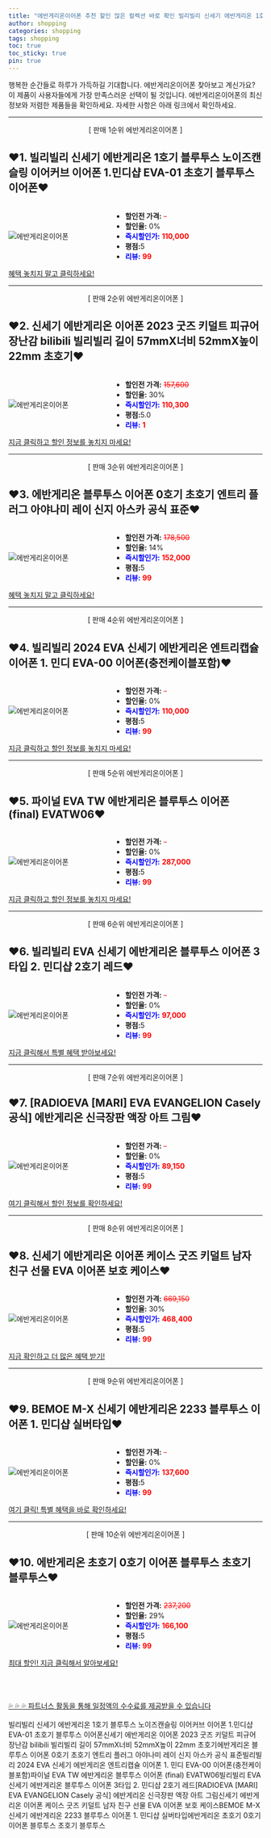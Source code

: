 ```yaml
---
title: "에반게리온이어폰 추천 할인 많은 컬렉션 바로 확인 빌리빌리 신세기 에반게리온 1호기 블루투스"
author: shopping
categories: shopping
tags: shopping
toc: true
toc_sticky: true
pin: true
---
```

행복한 순간들로 하루가 가득하길 기대합니다. 에반게리온이어폰 찾아보고 계신가요? 이 제품이 사용자들에게 가장 만족스러운 선택이 될 것입니다. 에반게리온이어폰의 최신 정보와 저렴한 제품들을 확인하세요. 자세한 사항은 아래 링크에서 확인하세요.

---
<p class="toplist" style="margin: 0 auto; display: block; width: fit-content;">[ 판매 1순위 에반게리온이어폰 ]</p>

<h2><strong>❤️1. 빌리빌리 신세기 에반게리온 1호기 블루투스 노이즈캔슬링 이어커브 이어폰 1.민디샵 EVA-01 초호기 블루투스 이어폰❤️</strong></h2>

<div style="display: flex; align-items: center;">
    <div style="flex: 0.4;">
        <img src="https://thumbnail8.coupangcdn.com/thumbnails/remote/230x230ex/image/vendor_inventory/cdd0/de249e5cddd18792f260fede29013b063c1beaff045909d42bbb4699acdf.jpg" alt="에반게리온이어폰" style="max-width: 100%;">
    </div>
    <div style="flex: 0.6; margin-left: 10px;">
        <ul>
            <li><strong>할인전 가격:</strong> <del style="color: red;">-</del></li>
            <li><strong>할인율:</strong> 0%</li>
            <li><span style='color:blue'><strong>즉시할인가:</strong></span> <span style='color:red'><strong>110,000</strong></span></li>
            <li><strong>평점:</strong>5</li>
            <li><span style='color:blue'><strong>리뷰:</strong></span> <span style='color:red'><strong>99</strong></span></li>
        </ul>
    </div>
</div>
<div class="center">
    <a href="https://William4Davisa.github.io?lptag=AF9450613&subid=githubio&pageKey=8198590436&traceid=V0-153&itemId=23491587205&vendorItemId=90518043183" class="myButton">
        혜택 놓치지 말고 클릭하세요!
    </a>
</div>


---
<p class="toplist" style="margin: 0 auto; display: block; width: fit-content;">[ 판매 2순위 에반게리온이어폰 ]</p>

<h2><strong>❤️2. 신세기 에반게리온 이어폰 2023 굿즈 키덜트 피규어 장난감 bilibili 빌리빌리 길이 57mmX너비 52mmX높이 22mm 초호기❤️</strong></h2>

<div style="display: flex; align-items: center;">
    <div style="flex: 0.4;">
        <img src="https://thumbnail9.coupangcdn.com/thumbnails/remote/230x230ex/image/vendor_inventory/34d5/70b5235458abcb24fb7a3bcb9bf9105db82ebfbfa138fff05513f9b62de1.png" alt="에반게리온이어폰" style="max-width: 100%;">
    </div>
    <div style="flex: 0.6; margin-left: 10px;">
        <ul>
            <li><strong>할인전 가격:</strong> <del style="color: red;">157,600</del></li>
            <li><strong>할인율:</strong> 30%</li>
            <li><span style='color:blue'><strong>즉시할인가:</strong></span> <span style='color:red'><strong>110,300</strong></span></li>
            <li><strong>평점:</strong>5.0</li>
            <li><span style='color:blue'><strong>리뷰:</strong></span> <span style='color:red'><strong>1</strong></span></li>
        </ul>
    </div>
</div>
<div class="center">
    <a href="https://William4Davisa.github.io?lptag=AF9450613&subid=githubio&pageKey=7531632955&traceid=V0-153&itemId=19777343146&vendorItemId=87773212932" class="myButton">
        지금 클릭하고 할인 정보를 놓치지 마세요!
    </a>
</div>


---
<p class="toplist" style="margin: 0 auto; display: block; width: fit-content;">[ 판매 3순위 에반게리온이어폰 ]</p>

<h2><strong>❤️3. 에반게리온 블루투스 이어폰 0호기 초호기 엔트리 플러그 아야나미 레이 신지 아스카 공식 표준❤️</strong></h2>

<div style="display: flex; align-items: center;">
    <div style="flex: 0.4;">
        <img src="https://thumbnail7.coupangcdn.com/thumbnails/remote/230x230ex/image/vendor_inventory/0daa/fb69b775913dcffb1396911fd067917413d5948b499426a476205c3bb0ec.png" alt="에반게리온이어폰" style="max-width: 100%;">
    </div>
    <div style="flex: 0.6; margin-left: 10px;">
        <ul>
            <li><strong>할인전 가격:</strong> <del style="color: red;">178,500</del></li>
            <li><strong>할인율:</strong> 14%</li>
            <li><span style='color:blue'><strong>즉시할인가:</strong></span> <span style='color:red'><strong>152,000</strong></span></li>
            <li><strong>평점:</strong>5</li>
            <li><span style='color:blue'><strong>리뷰:</strong></span> <span style='color:red'><strong>99</strong></span></li>
        </ul>
    </div>
</div>
<div class="center">
    <a href="https://William4Davisa.github.io?lptag=AF9450613&subid=githubio&pageKey=8207023836&traceid=V0-153&itemId=23545191773&vendorItemId=90571396376" class="myButton">
        혜택 놓치지 말고 클릭하세요!
    </a>
</div>


---
<p class="toplist" style="margin: 0 auto; display: block; width: fit-content;">[ 판매 4순위 에반게리온이어폰 ]</p>

<h2><strong>❤️4. 빌리빌리 2024 EVA 신세기 에반게리온 엔트리캡슐 이어폰 1. 민디 EVA-00 이어폰(충전케이블포함)❤️</strong></h2>

<div style="display: flex; align-items: center;">
    <div style="flex: 0.4;">
        <img src="https://thumbnail8.coupangcdn.com/thumbnails/remote/230x230ex/image/vendor_inventory/3d90/4461fcb1b49e60d59eae441cf76d461638e104738f26401374353a7fe492.jpg" alt="에반게리온이어폰" style="max-width: 100%;">
    </div>
    <div style="flex: 0.6; margin-left: 10px;">
        <ul>
            <li><strong>할인전 가격:</strong> <del style="color: red;">-</del></li>
            <li><strong>할인율:</strong> 0%</li>
            <li><span style='color:blue'><strong>즉시할인가:</strong></span> <span style='color:red'><strong>110,000</strong></span></li>
            <li><strong>평점:</strong>5</li>
            <li><span style='color:blue'><strong>리뷰:</strong></span> <span style='color:red'><strong>99</strong></span></li>
        </ul>
    </div>
</div>
<div class="center">
    <a href="https://William4Davisa.github.io?lptag=AF9450613&subid=githubio&pageKey=8198590696&traceid=V0-153&itemId=23491588065&vendorItemId=90518043872" class="myButton">
        지금 클릭하고 할인 정보를 놓치지 마세요!
    </a>
</div>


---
<p class="toplist" style="margin: 0 auto; display: block; width: fit-content;">[ 판매 5순위 에반게리온이어폰 ]</p>

<h2><strong>❤️5. 파이널 EVA TW 에반게리온 블루투스 이어폰 (final) EVATW06❤️</strong></h2>

<div style="display: flex; align-items: center;">
    <div style="flex: 0.4;">
        <img src="https://thumbnail9.coupangcdn.com/thumbnails/remote/230x230ex/image/vendor_inventory/98d0/b5e58e3e22414dfe70bcac88d38b68b9e8303fe1ba1630c6768eafc6743b.jpg" alt="에반게리온이어폰" style="max-width: 100%;">
    </div>
    <div style="flex: 0.6; margin-left: 10px;">
        <ul>
            <li><strong>할인전 가격:</strong> <del style="color: red;">-</del></li>
            <li><strong>할인율:</strong> 0%</li>
            <li><span style='color:blue'><strong>즉시할인가:</strong></span> <span style='color:red'><strong>287,000</strong></span></li>
            <li><strong>평점:</strong>5</li>
            <li><span style='color:blue'><strong>리뷰:</strong></span> <span style='color:red'><strong>99</strong></span></li>
        </ul>
    </div>
</div>
<div class="center">
    <a href="https://William4Davisa.github.io?lptag=AF9450613&subid=githubio&pageKey=4529644470&traceid=V0-153&itemId=5469985762&vendorItemId=72769733327" class="myButton">
        지금 클릭하고 할인 정보를 놓치지 마세요!
    </a>
</div>


---
<p class="toplist" style="margin: 0 auto; display: block; width: fit-content;">[ 판매 6순위 에반게리온이어폰 ]</p>

<h2><strong>❤️6. 빌리빌리 EVA 신세기 에반게리온 블루투스 이어폰 3타입 2. 민디샵 2호기 레드❤️</strong></h2>

<div style="display: flex; align-items: center;">
    <div style="flex: 0.4;">
        <img src="https://thumbnail6.coupangcdn.com/thumbnails/remote/230x230ex/image/vendor_inventory/4dde/66457f234f192ef28503ad27103bb9553123cc3212bdadd3799d97f0d1a5.jpg" alt="에반게리온이어폰" style="max-width: 100%;">
    </div>
    <div style="flex: 0.6; margin-left: 10px;">
        <ul>
            <li><strong>할인전 가격:</strong> <del style="color: red;">-</del></li>
            <li><strong>할인율:</strong> 0%</li>
            <li><span style='color:blue'><strong>즉시할인가:</strong></span> <span style='color:red'><strong>97,000</strong></span></li>
            <li><strong>평점:</strong>5</li>
            <li><span style='color:blue'><strong>리뷰:</strong></span> <span style='color:red'><strong>99</strong></span></li>
        </ul>
    </div>
</div>
<div class="center">
    <a href="https://William4Davisa.github.io?lptag=AF9450613&subid=githubio&pageKey=8198590753&traceid=V0-153&itemId=23491588216&vendorItemId=90518044067" class="myButton">
        지금 클릭해서 특별 혜택 받아보세요!
    </a>
</div>


---
<p class="toplist" style="margin: 0 auto; display: block; width: fit-content;">[ 판매 7순위 에반게리온이어폰 ]</p>

<h2><strong>❤️7. [RADIOEVA [MARI] EVA EVANGELION Casely 공식] 에반게리온 신극장판 액장 아트 그림❤️</strong></h2>

<div style="display: flex; align-items: center;">
    <div style="flex: 0.4;">
        <img src="https://thumbnail10.coupangcdn.com/thumbnails/remote/230x230ex/image/vendor_inventory/0f0e/2cc0ebbccf2c1e9d529a3d57d1474ac66339ff47170a572037fde5c65611.jpg" alt="에반게리온이어폰" style="max-width: 100%;">
    </div>
    <div style="flex: 0.6; margin-left: 10px;">
        <ul>
            <li><strong>할인전 가격:</strong> <del style="color: red;">-</del></li>
            <li><strong>할인율:</strong> 0%</li>
            <li><span style='color:blue'><strong>즉시할인가:</strong></span> <span style='color:red'><strong>89,150</strong></span></li>
            <li><strong>평점:</strong>5</li>
            <li><span style='color:blue'><strong>리뷰:</strong></span> <span style='color:red'><strong>99</strong></span></li>
        </ul>
    </div>
</div>
<div class="center">
    <a href="https://William4Davisa.github.io?lptag=AF9450613&subid=githubio&pageKey=8201630330&traceid=V0-153&itemId=23512420106&vendorItemId=90639688759" class="myButton">
        여기 클릭해서 할인 정보를 확인하세요!
    </a>
</div>


---
<p class="toplist" style="margin: 0 auto; display: block; width: fit-content;">[ 판매 8순위 에반게리온이어폰 ]</p>

<h2><strong>❤️8. 신세기 에반게리온 이어폰 케이스 굿즈 키덜트 남자 친구 선물 EVA 이어폰 보호 케이스❤️</strong></h2>

<div style="display: flex; align-items: center;">
    <div style="flex: 0.4;">
        <img src="https://thumbnail8.coupangcdn.com/thumbnails/remote/230x230ex/image/vendor_inventory/13e4/212a3427379b7132066a6da10507fa4913333db1a06a87b6098a889c55cb.png" alt="에반게리온이어폰" style="max-width: 100%;">
    </div>
    <div style="flex: 0.6; margin-left: 10px;">
        <ul>
            <li><strong>할인전 가격:</strong> <del style="color: red;">669,150</del></li>
            <li><strong>할인율:</strong> 30%</li>
            <li><span style='color:blue'><strong>즉시할인가:</strong></span> <span style='color:red'><strong>468,400</strong></span></li>
            <li><strong>평점:</strong>5</li>
            <li><span style='color:blue'><strong>리뷰:</strong></span> <span style='color:red'><strong>99</strong></span></li>
        </ul>
    </div>
</div>
<div class="center">
    <a href="https://William4Davisa.github.io?lptag=AF9450613&subid=githubio&pageKey=7549625994&traceid=V0-153&itemId=19865176162&vendorItemId=86966028166" class="myButton">
        지금 확인하고 더 많은 혜택 받기!
    </a>
</div>


---
<p class="toplist" style="margin: 0 auto; display: block; width: fit-content;">[ 판매 9순위 에반게리온이어폰 ]</p>

<h2><strong>❤️9. BEMOE M-X 신세기 에반게리온 2233 블루투스 이어폰 1. 민디샵 실버타입❤️</strong></h2>

<div style="display: flex; align-items: center;">
    <div style="flex: 0.4;">
        <img src="https://thumbnail6.coupangcdn.com/thumbnails/remote/230x230ex/image/vendor_inventory/8a17/982e5553a53e32dee19a616ad4d9cab3c7080a7bf0b2322833771a01c3cf.jpg" alt="에반게리온이어폰" style="max-width: 100%;">
    </div>
    <div style="flex: 0.6; margin-left: 10px;">
        <ul>
            <li><strong>할인전 가격:</strong> <del style="color: red;">-</del></li>
            <li><strong>할인율:</strong> 0%</li>
            <li><span style='color:blue'><strong>즉시할인가:</strong></span> <span style='color:red'><strong>137,600</strong></span></li>
            <li><strong>평점:</strong>5</li>
            <li><span style='color:blue'><strong>리뷰:</strong></span> <span style='color:red'><strong>99</strong></span></li>
        </ul>
    </div>
</div>
<div class="center">
    <a href="https://William4Davisa.github.io?lptag=AF9450613&subid=githubio&pageKey=8198590676&traceid=V0-153&itemId=23491587968&vendorItemId=90518043788" class="myButton">
        여기 클릭! 특별 혜택을 바로 확인하세요!
    </a>
</div>


---
<p class="toplist" style="margin: 0 auto; display: block; width: fit-content;">[ 판매 10순위 에반게리온이어폰 ]</p>

<h2><strong>❤️10. 에반게리온 초호기 0호기 이어폰 블루투스 초호기 블루투스❤️</strong></h2>

<div style="display: flex; align-items: center;">
    <div style="flex: 0.4;">
        <img src="https://thumbnail7.coupangcdn.com/thumbnails/remote/230x230ex/image/vendor_inventory/36ab/9f23b1db67936ceb7a6600f380d466e6dd73f195f1b0325c36809e6684e5.png" alt="에반게리온이어폰" style="max-width: 100%;">
    </div>
    <div style="flex: 0.6; margin-left: 10px;">
        <ul>
            <li><strong>할인전 가격:</strong> <del style="color: red;">237,200</del></li>
            <li><strong>할인율:</strong> 29%</li>
            <li><span style='color:blue'><strong>즉시할인가:</strong></span> <span style='color:red'><strong>166,100</strong></span></li>
            <li><strong>평점:</strong>5</li>
            <li><span style='color:blue'><strong>리뷰:</strong></span> <span style='color:red'><strong>99</strong></span></li>
        </ul>
    </div>
</div>
<div class="center">
    <a href="https://William4Davisa.github.io?lptag=AF9450613&subid=githubio&pageKey=8227017455&traceid=V0-153&itemId=23665071180&vendorItemId=90690329370" class="myButton">
        최대 할인! 지금 클릭해서 알아보세요!
    </a>
</div>

<br><br><br>[💦 💦 💦 파트너스 활동을 통해 일정액의 수수료를 제공받을 수 있습니다](https://link.coupang.com/a/bcpT2c)<br><br>빌리빌리 신세기 에반게리온 1호기 블루투스 노이즈캔슬링 이어커브 이어폰 1.민디샵 EVA-01 초호기 블루투스 이어폰신세기 에반게리온 이어폰 2023 굿즈 키덜트 피규어 장난감 bilibili 빌리빌리 길이 57mmX너비 52mmX높이 22mm 초호기에반게리온 블루투스 이어폰 0호기 초호기 엔트리 플러그 아야나미 레이 신지 아스카 공식 표준빌리빌리 2024 EVA 신세기 에반게리온 엔트리캡슐 이어폰 1. 민디 EVA-00 이어폰(충전케이블포함)파이널 EVA TW 에반게리온 블루투스 이어폰 (final) EVATW06빌리빌리 EVA 신세기 에반게리온 블루투스 이어폰 3타입 2. 민디샵 2호기 레드[RADIOEVA [MARI] EVA EVANGELION Casely 공식] 에반게리온 신극장판 액장 아트 그림신세기 에반게리온 이어폰 케이스 굿즈 키덜트 남자 친구 선물 EVA 이어폰 보호 케이스BEMOE M-X 신세기 에반게리온 2233 블루투스 이어폰 1. 민디샵 실버타입에반게리온 초호기 0호기 이어폰 블루투스 초호기 블루투스